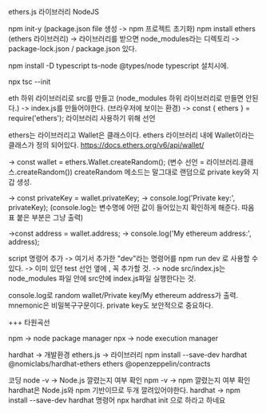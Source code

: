 
ethers.js 라이브러리
NodeJS


npm init-y (package.json file 생성 -> npm 프로젝트 초기화)
npm install ethers (ethers 라이브러리)
-> 라이브러리를 받으면 node_modules라는 디렉토리
-> package-lock.json / package.json 있다.

npm install -D typescript ts-node @types/node
typescript 설치시에.

npx tsc --init

eth 하위 라이브러리로 src를 만들고
(node_modules 하위 라이브러리로 만들면 안된다.)
-> index.js를 만들어야한다. (브라우저에 보이는 환경)
-> const { ethers } = require('ethers'); 라이브러리 사용하기 위해 선언

ethers는 라이브러리고
Wallet은 클래스이다. ethers 라이브러리 내에 Wallet이라는 클래스가 정의 되어있다. https://docs.ethers.org/v6/api/wallet/

-> const wallet = ethers.Wallet.createRandom();
(변수 선언 = 라이브러리.클래스.createRandom())
createRandom 메소드는 말그대로 랜덤으로 private key와 지갑 생성.

-> const privateKey = wallet.privateKey;
-> console.log('Private key:', privateKey);
(console.log는 변수명에 어떤 값이 들어있는지 확인하게 해준다. 따옴표 붙은 부분은 그냥 출력)

->const address = wallet.address;
-> console.log('My ethereum address:', address);



script 명령어 추가
-> 여기서 추가한 "dev"라는 명령어를 npm run dev 로 사용할 수 있다. 
-> 이미 있던 test 선언 옆에 , 꼭 추가할 것.
-> node src/index.js는 node_modules 파일 안에 src안에 index.js파일 실행한다는 것.

console.log로 random wallet/Private key/My ethereum address가 출력.
mnemonic은 비밀복구구문이다. private key도 보안적으로 중요하다.

+++ 타원곡선

npm -> node package manager
npx -> node execution manager

hardhat -> 개발환경
ethers.js -> 라이브러리
npm install --save-dev hardhat @nomiclabs/hardhat-ethers ethers @openzeppelin/contracts


코딩
node -v -> Node.js 깔렸는지 여부 확인
npm -v -> npm 깔렸는지 여부 확인
hardhat은 Node.js와 npm 기반이므로 두개 깔려있어야한다.
hardhat -> npm install --save-dev hardhat 명령어
npx hardhat init 으로 하라고 하네요